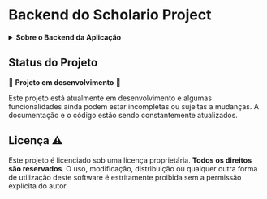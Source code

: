 
# Backend do Scholario Project
<details>
  <summary><strong>Sobre o Backend da Aplicação</strong></summary>
  
## Visão Geral

O Scholario é uma aplicação de gerenciamento escolar que permite o cadastro de alunos, professores, turmas, matérias e a gestão de presenças e notas. O projeto é desenvolvido utilizando Java com Spring Boot, Hibernate para persistência de dados e MySQL como banco de dados. O objetivo é proporcionar uma solução completa para gerenciamento de informações escolares.

## Funcionalidades

- Gerenciamento de alunos, professores e turmas
- Controle de presença (attendance) dos alunos
- Registro de notas dos alunos em diferentes matérias
- Associações entre alunos e turmas, professores e matérias
- Autenticação e autorização de usuários com Spring Security

## Tecnologias Utilizadas

- Java 17: Linguagem de programação utilizada.
- Spring Boot: Framework para simplificar a configuração e o desenvolvimento da aplicação.
- Hibernate: Framework de ORM para persistência de dados.
- MySQL: Banco de dados relacional.
- Docker: Containerização da aplicação.
- Imgur: Serviço de armazenamento de imagens para uploads de fotos.

## Requisitos

- Java 17
- Docker e Docker Compose
- MySQL 8.x

## Estrutura do projeto

```bash
Scholario-Project/
├── app/
│   ├── backend/
│   │   ├── src/
│   │   │   ├── main/
│   │   │   │   ├── java/com/scholario/scholario_demo/
│   │   │   │   ├── resources/
│   │   ├── Dockerfile
│   │   └── docker-compose.yaml
├── mysql_data/ (Volume para os dados do MySQL)
```

1. Clone o repositório:

```bash
git clone git@github.com:fernandoallisson/Scholario-Project.git
cd Scholario-Project/app/backend
```

2. Configurar o Banco de Dados:
   Certifique-se de que o MySQL está configurado corretamente no arquivo docker-compose.yaml. A configuração padrão usa:

- Usuário: root
- Senha: root
- Porta: 3306

3. Executar com Docker Compose

```bash
docker-compose up --build
```

Isso criará os containers para a aplicação e para o MySQL, configurando o ambiente automaticamente.

4. Acessar a Aplicação

A aplicação estará disponível em http://localhost:8080.

# Rotas para uso

Endpoint Disponíveis

## Para estudantes

<details>
<summary><strong>Rotas para Estudantes</strong></summary>

| Método HTTP | Rota                                    | Descrição                                      |
| ----------- | --------------------------------------- | ---------------------------------------------- |
| GET         | `/students`                             | Lista todos os alunos                          |
| GET         | `/students/{id}`                        | Busca um aluno específico por ID               |
| GET         | `/students/search?name=`                | Busca uma lista de alunos com base no nome     |
| GET         | `/students/class/{classId}`             | Busca uma lista de alunos com base na classe   |
| POST        | `/students`                             | Cria um novo aluno                             |
| PUT         | `/students/{id}`                        | Atualiza os dados de um aluno específico       |
| PUT         | `/students/{studentId}/class/{classId}` | Associa um estudante à uma turma específica    |
| DELETE      | `/students/{studentId}/class/{classId}` | Desassocia um estudante à uma turma específica |
| DELETE      | `/students/{id}`                        | Deleta um aluno específico                     |

</details>

## Para Professores

<details>
<summary><strong>Rotas para Professores</strong></summary>

| Método HTTP | Rota                                        | Descrição                                            |
| ----------- | ------------------------------------------- | ---------------------------------------------------- |
| GET         | `/teachers`                                 | Lista todos os professores                           |
| GET         | `/teachers/{id}`                            | Busca um professor específico por ID                 |
| GET         | `/teachers/search?name={name}`              | Procura todos os professores com base em um nome     |
| GET         | `/teachers/subjetc/{subjectId}`             | Lista todos os professores por disciplina específica |
| POST        | `/teachers`                                 | Cria um novo professor                               |
| PUT         | `/teachers/{id}`                            | Atualiza os dados de um professor específico         |
| PUT         | `/teachers/{teacherId}/subject/{subjectId}` | Associa um professor a uma matéria específica        |
| PUT         | `/teachers/{teacherId}/class/{classId}`     | Associa um professor a uma classe específica         |
| DELETE      | `/teachers/{id}`                            | Deleta um professor específico                       |
| DELETE      | `/teachers/{teacherId}/subject/{subjectId}` | Desassocia um professor a uma matéria específica     |
| DELETE      | `/teachers/{teacherId}/class/{classId}`     | Desassocia um professor a uma classe específica      |

</details>

## Para Administradores

<details>
<summary><strong>Rotas para Administradores</strong></summary>
  
| Método HTTP | Rota                                            | Descrição                                             |
|-------------|-------------------------------------------------|-------------------------------------------------------|
| GET         | `/administrators`                                | Busca um administradore específico por ID             |
| GET         | `/administrators/{id}`                           | Lista todos os administradores                        |
| PUT         | `/administrators/{id}`                           | Atualiza um administrador                             |
| POST        | `/administrators`                                | Cria um novo administrador                            |
| DELETE      | `/administrators/{id}`                           | Deleta um administrador específica                    |

</details>

## Para Disciplinas

<details>
<summary><strong>Rotas para Disciplinas</strong></summary>
  
| Método HTTP | Rota                                            | Descrição                                             |
|-------------|-------------------------------------------------|-------------------------------------------------------|
| GET         | `/subjects`                                     | Busca uma disciplina específica por ID                |
| GET         | `/subjects/{id}`                                | Lista todos as disciplinas                            |
| POST        | `/subjects`                                     | Cria uma nova disciplina                              |
| PUT         | `/subjects/{id}`                                | Atualiza uma disciplina                               |
| DELETE      | `/subjects/{id}`                                | Deleta uma disciplina específica                      |

</details>

## Para Turmas

<details>
<summary><strong>Rotas para Turmas</strong></summary>
  
| Método HTTP | Rota                                            | Descrição                                             |
|-------------|-------------------------------------------------|-------------------------------------------------------|
| GET         | `/classes`                                     | Busca uma turma específica por ID                      |
| GET         | `/classes/{id}`                                | Lista todos as turmas                                  |
| POST        | `/classes`                                     | Cria uma nova turma                                    |
| PUT         | `/classes/{id}`                                | Atualiza uma turma                                     |
| DELETE      | `/classes/{id}`                                | Deleta uma turma específica                            |

</details>

## Para Registro de Presenças

<details>
<summary><strong>Rotas para Presenças</strong></summary>
  
| Método HTTP | Rota                                            | Descrição                                               |
|-------------|-------------------------------------------------|-------------------------------------------------------  |
| GET         | `/attendances`                                  | Busca todas os registros de frequência                  |
| GET         | `/attendances/{id}`                             | Deleta uma turma específica                             |
| GET         | `/attendances/class/{classId}`                  | Busca os registros de frequência de uma turma           |
| GET         | `/attendances/student/{studentId}`              | Busca os registros de frequência de um estudante        |
| POST        | `/attendances/{studentId}/{classId}`            | Registra de frequência com base no estudante e turma    |
| PUT         | `/attendances/{id}`                             | Atualiza um registro de frequência pelo id da frequência|
| DELETE      | `/attendances/{id}`                             | Deleta uma frequência específica                        |

</details>

## Para Registro de Notas

<details>
<summary><strong>Rotas para Notas</strong></summary>

| Método HTTP | Rota                                              | Descrição                                                                        |
| ----------- | ------------------------------------------------- | -------------------------------------------------------------------------------- |
| GET         | `/grades`                                         | Busca todas os registros de Notas                                                |
| GET         | `/grades/{id}`                                    | usca todas os registros de Notas pelo Id                                         |
| GET         | `/grades/student/{studentId}`                     | Busca os registros de nota de um estudante                                       |
| GET         | `/grades/subject/{subjectId}`                     | Busca os registros de notas de uma disciplina específica                         |
| GET         | `/grades/subject/{subjectId}/student/{studentId}` | Busca os registros de nota com base em um estudante e uma disciplina específicos |
| POST        | `/grades/{subjectId}/{studentId}`                 | Registra uma nota com base em uma disciplina e um estudante específicos          |
| PUT         | `/grades/{id}`                                    | Atualiza um registro de nota pelo id da nota                                     |
| DELETE      | `/grades/{id}`                                    | Deleta uma nota específica                                                       |

</details>

## Desafios e Aprendizados 🚀

Um dos maiores desafios enfrentados durante o desenvolvimento foi a configuração correta das relações entre as entidades. Em particular, garantir que os relacionamentos entre turmas, alunos e presenças estivessem configurados para evitar loops infinitos na serialização.

</details>

## Status do Projeto

🚧 **Projeto em desenvolvimento** 🚧

Este projeto está atualmente em desenvolvimento e algumas funcionalidades ainda podem estar incompletas ou sujeitas a mudanças. A documentação e o código estão sendo constantemente atualizados.

## Licença ⚠️

Este projeto é licenciado sob uma licença proprietária. **Todos os direitos são reservados**. O uso, modificação, distribuição ou qualquer outra forma de utilização deste software é estritamente proibida sem a permissão explícita do autor.
